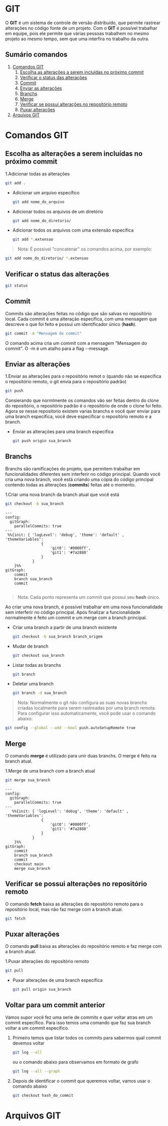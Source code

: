 
# GIT
O **GIT** é um sistema de controle de versão distribuído, que permite rastrear alterações no código fonte de um projeto. Com o **GIT** é possível trabalhar em equipe, pois ele permite que várias pessoas trabalhem no mesmo projeto ao mesmo tempo, sem que uma interfira no trabalho da outra.
## Sumário comandos
1. [Comandos GIT](#comandos-git)
    1. [Escolha as alterações a serem incluídas no próximo commit](#escolha-as-alterações-a-serem-incluídas-no-próximo-commit)
    2. [Verificar o status das alterações](#verificar-o-status-das-alterações)
    3. [Commit](#commit)
    4. [Enviar as alterações](#enviar-as-alterações)
    5. [Branchs](#branchs)
    6. [Merge](#merge)
    7. [Verificar se possui alterações no repositório remoto](#verificar-se-possui-alterações-no-repositório-remoto)
    8. [Puxar alterações](#puxar-alterações)
2. [Arquivos GIT](#arquivos-GIT)

# Comandos GIT

## Escolha as alterações a serem incluídas no próximo commit
1.Adicionar todas as alterações
```bash
git add .
```

* Adicionar um arquivo específico
    ```bash
    git add nome_do_arquivo
    ```
* Adicionar todos os arquivos de um diretório
    ```bash
    git add nome_do_diretorio/
    ```
* Adicionar todos os arquivos com uma extensão específica
    ```bash
    git add *.extensao
    ```
> Nota: É possivel "concatenar" os comandos acima, por exemplo:

```bash
git add nome_do_diretorio/ *.extensao
```


## Verificar o status das alterações
```bash
git status
```

## Commit
Commits são alterações feitas no código que são salvas no repositório local. Cada commit é uma alteração específica, com uma mensagem que descreve o que foi feito e possui um identificador único (**hash**).

```bash
git commit -m "Mensagem do commit"
```
O comando acima cria um commit com a mensagem "Mensagem do commit". O -m é um atalho para a flag --message.


## Enviar as alterações
1.Enviar as alterações para o repositório remot o (quando não se especifica o repositório remoto, o git envia para o repositório padrão)
```bash
git push
```
Consierando que normlmente os comandos vão ser feitas dentro do clone do repositório, o repositório padrão é o repositório de onde o clone foi feito. Agora se nesse repositorio existem varias branchs e você quer enviar para uma branch específica, você deve especificar o repositório remoto e a branch.

* Enviar as alterações para uma branch específica
    ```bash
    git push origin sua_branch
    ```

## Branchs
Branchs são ramificações do projeto, que permitem trabalhar em funcionalidades diferentes sem interferir no código principal. Quando você cria uma nova branch, você está criando uma cópia do código principal contendo todas as alterações (**commits**) feitas até o momento.

1.Criar uma nova branch da branch atual que você está
```bash
git checkout -b sua_branch
```

```mermaid
---
config:
  gitGraph:
    parallelCommits: true
---
 %%{init: { 'logLevel': 'debug', 'theme': 'default' , 'themeVariables': 
                {
                    'git0': '#0000ff',
                    'git1': '#7a2888'
                }
            }
    }%%
gitGraph:
    commit
    branch sua_branch
    commit
 
```
>Nota: Cada ponto representa um commit que possui seu **hash** único. 

Ao criar uma nova branch, é possível trabalhar em uma nova funcionalidade sem interferir no código principal. Após finalizar a funcionalidade normalmente é feito um commit e um merge com a branch principal.



* Criar uma branch a partir de uma branch existente
    ```bash
    git checkout -b sua_branch branch_origem
    ```
* Mudar de branch
    ```bash
    git checkout sua_branch
    ```
* Listar todas as branchs
    ```bash
    git branch
    ```
* Deletar uma branch
    ```bash
    git branch -d sua_branch
    ```

>Nota: Normalmente o git não configura as suas novas branchs criadas localmente para serem rastreadas por uma branch remota. Para configurar isso automaticamente, você pode usar o comando abaixo:

```bash
git config --global --add --bool push.autoSetupRemote true
```

## Merge 
O comando **merge** é utilizado para unir duas branchs. O merge é feito na branch atual.

1.Merge de uma branch com a branch atual

```bash
git merge sua_branch
```

```mermaid
---
config:
  gitGraph:
    parallelCommits: true
---
   %%{init: { 'logLevel': 'debug', 'theme': 'default' , 'themeVariables': 
                {
                    'git0': '#0000ff',
                    'git1': '#7a2888'
                }
            }
    }%%
gitGraph:
    commit
    branch sua_branch
    commit
    checkout main
    merge sua_branch
```

## Verificar se possui alterações no repositório remoto
O comando **fetch** baixa as alterações do repositório remoto para o repositório local, mas não faz merge com a branch atual.
```bash
git fetch
```

## Puxar alterações
O comando **pull** baixa as alterações do repositório remoto e faz merge com a branch atual.

1.Puxar alterações do repositório remoto
```bash
git pull
```
* Puxar alterações de uma branch específica
    ```bash
    git pull origin sua_branch
    ```

## Voltar para um commit anterior
Vamos supor você fez uma serie de commits e quer voltar atras em um commit específico. Para isso temos uma comando que faz sua branch voltar a um commit específico.
1. Primeiro temos que listar todos os commits para sabermos qual commit devemos voltar
    ```bash
    git log --all
    ```
    ou o comando abaixo para observamos em formato de grafo
    ```bash
    git log --all --graph 
    ```
2. Depois de identificar o commit que queremos voltar, vamos usar o comando abaixo
    ```bash
    git checkout hash_do_commit
    ``` 

# Arquivos GIT



